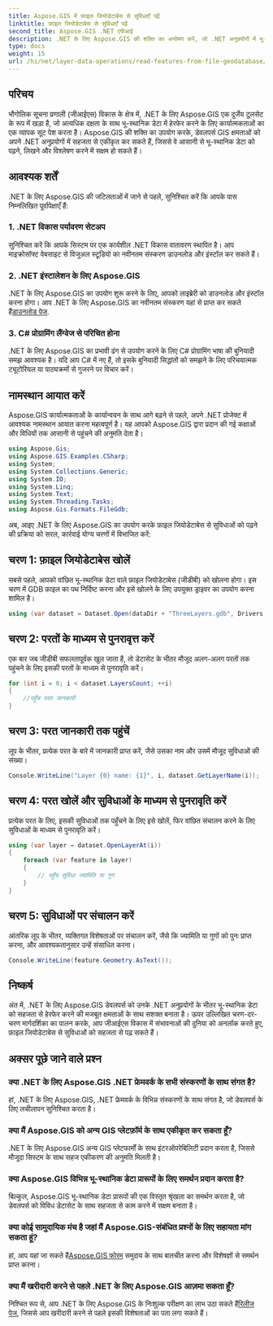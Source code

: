 ```yaml
---
title: Aspose.GIS में फ़ाइल जियोडेटाबेस से सुविधाएँ पढ़ें
linktitle: फ़ाइल जियोडेटाबेस से सुविधाएँ पढ़ें
second_title: Aspose.GIS .NET एपीआई
description: .NET के लिए Aspose.GIS की शक्ति का अन्वेषण करें, जो .NET अनुप्रयोगों में भू-स्थानिक डेटा के लिए एक व्यापक पुस्तकालय है। भू-स्थानिक डेटा को आसानी से पढ़ें, लिखें और उसका विश्लेषण करें।
type: docs
weight: 15
url: /hi/net/layer-data-operations/read-features-from-file-geodatabase/
---
```

## परिचय
भौगोलिक सूचना प्रणाली (जीआईएस) विकास के क्षेत्र में, .NET के लिए Aspose.GIS एक दुर्जेय टूलसेट के रूप में खड़ा है, जो अत्यधिक दक्षता के साथ भू-स्थानिक डेटा में हेरफेर करने के लिए कार्यात्मकताओं का एक व्यापक सूट पेश करता है। Aspose.GIS की शक्ति का उपयोग करके, डेवलपर्स GIS क्षमताओं को अपने .NET अनुप्रयोगों में सहजता से एकीकृत कर सकते हैं, जिससे वे आसानी से भू-स्थानिक डेटा को पढ़ने, लिखने और विश्लेषण करने में सक्षम हो सकते हैं।
## आवश्यक शर्तें
.NET के लिए Aspose.GIS की जटिलताओं में जाने से पहले, सुनिश्चित करें कि आपके पास निम्नलिखित पूर्वापेक्षाएँ हैं:
### 1. .NET विकास पर्यावरण सेटअप
सुनिश्चित करें कि आपके सिस्टम पर एक कार्यशील .NET विकास वातावरण स्थापित है। आप माइक्रोसॉफ्ट वेबसाइट से विजुअल स्टूडियो का नवीनतम संस्करण डाउनलोड और इंस्टॉल कर सकते हैं।
### 2. .NET इंस्टालेशन के लिए Aspose.GIS
 .NET के लिए Aspose.GIS का उपयोग शुरू करने के लिए, आपको लाइब्रेरी को डाउनलोड और इंस्टॉल करना होगा। आप .NET के लिए Aspose.GIS का नवीनतम संस्करण यहां से प्राप्त कर सकते हैं[डाउनलोड पेज](https://releases.aspose.com/gis/net/).
### 3. C# प्रोग्रामिंग लैंग्वेज से परिचित होना
.NET के लिए Aspose.GIS का प्रभावी ढंग से उपयोग करने के लिए C# प्रोग्रामिंग भाषा की बुनियादी समझ आवश्यक है। यदि आप C# में नए हैं, तो इसके बुनियादी सिद्धांतों को समझने के लिए परिचयात्मक ट्यूटोरियल या पाठ्यक्रमों से गुजरने पर विचार करें।

## नामस्थान आयात करें
Aspose.GIS कार्यात्मकताओं के कार्यान्वयन के साथ आगे बढ़ने से पहले, अपने .NET प्रोजेक्ट में आवश्यक नामस्थान आयात करना महत्वपूर्ण है। यह आपको Aspose.GIS द्वारा प्रदान की गई कक्षाओं और विधियों तक आसानी से पहुंचने की अनुमति देता है।

```csharp
using Aspose.Gis;
using Aspose.GIS.Examples.CSharp;
using System;
using System.Collections.Generic;
using System.IO;
using System.Linq;
using System.Text;
using System.Threading.Tasks;
using Aspose.Gis.Formats.FileGdb;
```

अब, आइए .NET के लिए Aspose.GIS का उपयोग करके फ़ाइल जियोडेटाबेस से सुविधाओं को पढ़ने की प्रक्रिया को सरल, कार्रवाई योग्य चरणों में विभाजित करें:
## चरण 1: फ़ाइल जियोडेटाबेस खोलें
सबसे पहले, आपको वांछित भू-स्थानिक डेटा वाले फ़ाइल जियोडेटाबेस (जीडीबी) को खोलना होगा। इस चरण में GDB फ़ाइल का पथ निर्दिष्ट करना और इसे खोलने के लिए उपयुक्त ड्राइवर का उपयोग करना शामिल है।
```csharp
using (var dataset = Dataset.Open(dataDir + "ThreeLayers.gdb", Drivers.FileGdb))
```
## चरण 2: परतों के माध्यम से पुनरावृत्त करें
एक बार जब जीडीबी सफलतापूर्वक खुल जाता है, तो डेटासेट के भीतर मौजूद अलग-अलग परतों तक पहुंचने के लिए इसकी परतों के माध्यम से पुनरावृति करें।
```csharp
for (int i = 0; i < dataset.LayersCount; ++i)
{
    //पहुँच परत जानकारी
}
```
## चरण 3: परत जानकारी तक पहुंचें
लूप के भीतर, प्रत्येक परत के बारे में जानकारी प्राप्त करें, जैसे उसका नाम और उसमें मौजूद सुविधाओं की संख्या।
```csharp
Console.WriteLine("Layer {0} name: {1}", i, dataset.GetLayerName(i));
```
## चरण 4: परत खोलें और सुविधाओं के माध्यम से पुनरावृति करें
प्रत्येक परत के लिए, इसकी सुविधाओं तक पहुँचने के लिए इसे खोलें, फिर वांछित संचालन करने के लिए सुविधाओं के माध्यम से पुनरावृति करें।
```csharp
using (var layer = dataset.OpenLayerAt(i))
{
    foreach (var feature in layer)
    {
        // पहुँच सुविधा ज्यामिति या गुण
    }
}
```
## चरण 5: सुविधाओं पर संचालन करें
आंतरिक लूप के भीतर, व्यक्तिगत विशेषताओं पर संचालन करें, जैसे कि ज्यामिति या गुणों को पुनः प्राप्त करना, और आवश्यकतानुसार उन्हें संसाधित करना।
```csharp
Console.WriteLine(feature.Geometry.AsText());
```

## निष्कर्ष
अंत में, .NET के लिए Aspose.GIS डेवलपर्स को उनके .NET अनुप्रयोगों के भीतर भू-स्थानिक डेटा को सहजता से हेरफेर करने की मजबूत क्षमताओं के साथ सशक्त बनाता है। ऊपर उल्लिखित चरण-दर-चरण मार्गदर्शिका का पालन करके, आप जीआईएस विकास में संभावनाओं की दुनिया को अनलॉक करते हुए, फ़ाइल जियोडेटाबेस से सुविधाओं को सहजता से पढ़ सकते हैं।
## अक्सर पूछे जाने वाले प्रश्न
### क्या .NET के लिए Aspose.GIS .NET फ्रेमवर्क के सभी संस्करणों के साथ संगत है?
हां, .NET के लिए Aspose.GIS, .NET फ्रेमवर्क के विभिन्न संस्करणों के साथ संगत है, जो डेवलपर्स के लिए लचीलापन सुनिश्चित करता है।
### क्या मैं Aspose.GIS को अन्य GIS प्लेटफ़ॉर्म के साथ एकीकृत कर सकता हूँ?
.NET के लिए Aspose.GIS अन्य GIS प्लेटफार्मों के साथ इंटरऑपरेबिलिटी प्रदान करता है, जिससे मौजूदा सिस्टम के साथ सहज एकीकरण की अनुमति मिलती है।
### क्या Aspose.GIS विभिन्न भू-स्थानिक डेटा प्रारूपों के लिए समर्थन प्रदान करता है?
बिल्कुल, Aspose.GIS भू-स्थानिक डेटा प्रारूपों की एक विस्तृत श्रृंखला का समर्थन करता है, जो डेवलपर्स को विविध डेटासेट के साथ सहजता से काम करने में सक्षम बनाता है।
### क्या कोई सामुदायिक मंच है जहां मैं Aspose.GIS-संबंधित प्रश्नों के लिए सहायता मांग सकता हूं?
 हां, आप यहां जा सकते हैं[Aspose.GIS फोरम](https://forum.aspose.com/c/gis/33) समुदाय के साथ बातचीत करना और विशेषज्ञों से समर्थन प्राप्त करना।
### क्या मैं खरीदारी करने से पहले .NET के लिए Aspose.GIS आज़मा सकता हूँ?
 निश्चित रूप से, आप .NET के लिए Aspose.GIS के निःशुल्क परीक्षण का लाभ उठा सकते हैं[रिलीज पेज](https://releases.aspose.com/), जिससे आप खरीदारी करने से पहले इसकी विशेषताओं का पता लगा सकते हैं।
